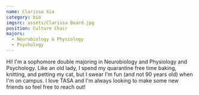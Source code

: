 ```yaml
---
name: Clarissa Xia
category: bio
imgsrc: assets/Clarissa Board.jpg
position: Culture Chair
majors:
  - Neurobiology & Physiology
  - Psychology
---
```

Hi! I'm a sophomore double majoring in Neurobiology and Physiology and Psychology. Like an old lady, I spend my quarantine free time baking, knitting, and petting my cat, but I swear I'm fun (and not 90 years old) when I'm on campus. I love TASA and I'm always looking to make some new friends so feel free to reach out!
